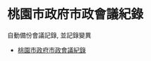 # 桃園市政府市政會議紀錄

自動備份會議記錄, 並記錄變異
- [桃園市政府市政會議紀錄](http://www.tycg.gov.tw/ch/home.jsp?id=10233&parentpath=0,4)



